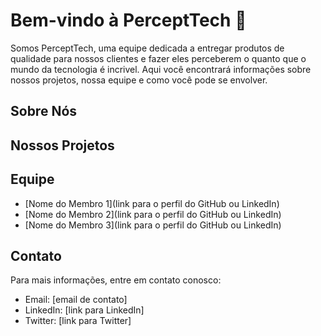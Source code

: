 # Bem-vindo à PerceptTech 👋

Somos PerceptTech, uma equipe dedicada a entregar produtos de qualidade para nossos clientes e fazer eles perceberem o quanto que o mundo da tecnologia é incrivel. Aqui você encontrará informações sobre nossos projetos, nossa equipe e como você pode se envolver.

## Sobre Nós

## Nossos Projetos
## Equipe

- [Nome do Membro 1](link para o perfil do GitHub ou LinkedIn)
- [Nome do Membro 2](link para o perfil do GitHub ou LinkedIn)
- [Nome do Membro 3](link para o perfil do GitHub ou LinkedIn)

## Contato

Para mais informações, entre em contato conosco:

- Email: [email de contato]
- LinkedIn: [link para LinkedIn]
- Twitter: [link para Twitter]

